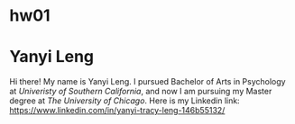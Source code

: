 # hw01
# **Yanyi Leng** 
Hi there! My name is Yanyi Leng. I pursued Bachelor of Arts in Psychology at *Univeristy of Southern California*, and now I am pursuing my Master degree at *The University of Chicago*. Here is my Linkedin link: https://www.linkedin.com/in/yanyi-tracy-leng-146b55132/
